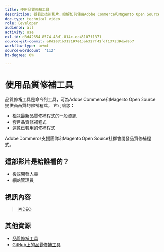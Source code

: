 ```yaml
---
title: 使用品質修補工具
description: 觀看此技術影片，瞭解如何使用Adobe Commerce和Magento Open Source的Quality Patch Tool。
doc-type: technical video
role: Developer
audience: all
activity: use
exl-id: d3d42654-8574-48d1-814c-ec46107f1371
source-git-commit: e8d2631b31319701beb327f42fdf1372d9dad9b7
workflow-type: tm+mt
source-wordcount: '112'
ht-degree: 0%

---
```


# 使用品質修補工具

品質修補工具是命令列工具，可為Adobe Commerce和Magento Open Source提供高品質的修補程式。 它可讓您：

- 檢視最新品質修補程式的一般資訊
- 套用品質修補程式
- 還原已套用的修補程式

Adobe Commerce支援團隊和Magento Open Source社群會開發品質修補程式。

## 這部影片是給誰看的？

- 後端開發人員
- 網站管理員

## 視訊內容

>[!VIDEO](https://video.tv.adobe.com/v/344000?quality=12&learn=on)

## 其他資源

- [品質修補工具](https://experienceleague.adobe.com/tools/commerce-quality-patches/index.html)
- [GitHub上的品質修補工具](https://github.com/magento/quality-patches)
